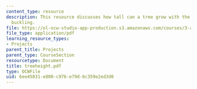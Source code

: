 ```yaml
---
content_type: resource
description: This resource discusses how tall can a tree grow with the help of column
  buckling.
file: https://ol-ocw-studio-app-production.s3.amazonaws.com/courses/3-a26-freshman-seminar-the-nature-of-engineering-fall-2005/6ee45831e800c976e79d6c359e2ed3d0_treeheight.pdf
file_type: application/pdf
learning_resource_types:
- Projects
parent_title: Projects
parent_type: CourseSection
resourcetype: Document
title: treeheight.pdf
type: OCWFile
uid: 6ee45831-e800-c976-e79d-6c359e2ed3d0
---
```

